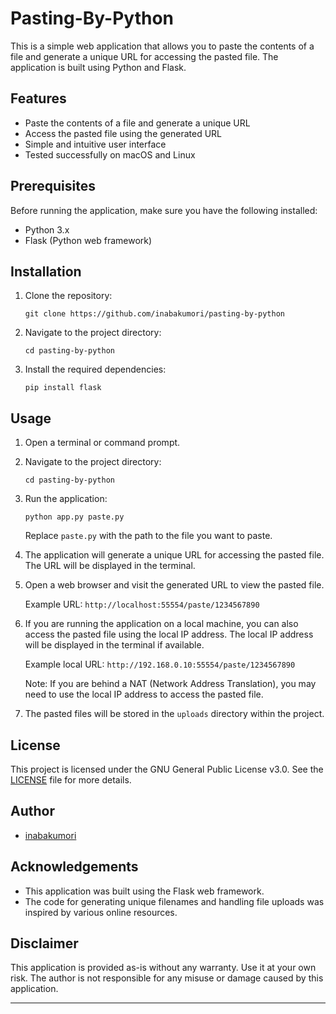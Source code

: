 # Pasting-By-Python

This is a simple web application that allows you to paste the contents of a file and generate a unique URL for accessing the pasted file. The application is built using Python and Flask.

## Features

- Paste the contents of a file and generate a unique URL
- Access the pasted file using the generated URL
- Simple and intuitive user interface
- Tested successfully on macOS and Linux

## Prerequisites

Before running the application, make sure you have the following installed:

- Python 3.x
- Flask (Python web framework)

## Installation

1. Clone the repository:

   ```
   git clone https://github.com/inabakumori/pasting-by-python
   ```

2. Navigate to the project directory:

   ```
   cd pasting-by-python
   ```

3. Install the required dependencies:

   ```
   pip install flask
   ```

## Usage

1. Open a terminal or command prompt.

2. Navigate to the project directory:

   ```
   cd pasting-by-python
   ```

3. Run the application:

   ```
   python app.py paste.py
   ```

   Replace `paste.py` with the path to the file you want to paste.

4. The application will generate a unique URL for accessing the pasted file. The URL will be displayed in the terminal.

5. Open a web browser and visit the generated URL to view the pasted file.

   Example URL: `http://localhost:55554/paste/1234567890`

6. If you are running the application on a local machine, you can also access the pasted file using the local IP address. The local IP address will be displayed in the terminal if available.

   Example local URL: `http://192.168.0.10:55554/paste/1234567890`

   Note: If you are behind a NAT (Network Address Translation), you may need to use the local IP address to access the pasted file.

7. The pasted files will be stored in the `uploads` directory within the project.

## License

This project is licensed under the GNU General Public License v3.0. See the [LICENSE](LICENSE) file for more details.

## Author

- [inabakumori](https://github.com/inabakumori)

## Acknowledgements

- This application was built using the Flask web framework.
- The code for generating unique filenames and handling file uploads was inspired by various online resources.

## Disclaimer

This application is provided as-is without any warranty. Use it at your own risk. The author is not responsible for any misuse or damage caused by this application.

---
